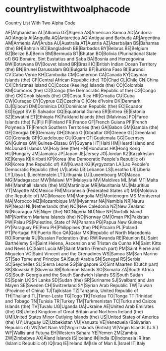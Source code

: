 # countrylistwithtwoalphacode
Country List With Two Alpha Code


AF|Afghanistan
AL|Albania
DZ|Algeria
AS|American Samoa
AD|Andorra
AO|Angola
AI|Anguilla
AQ|Antarctica
AG|Antigua and Barbuda
AR|Argentina
AM|Armenia
AW|Aruba
AU|Australia
AT|Austria
AZ|Azerbaijan
BS|Bahamas (the)
BH|Bahrain
BD|Bangladesh
BB|Barbados
BY|Belarus
BE|Belgium
BZ|Belize
BJ|Benin
BM|Bermuda
BT|Bhutan
BO|Bolivia (Plurinational State of)
BQ|Bonaire, Sint Eustatius and Saba
BA|Bosnia and Herzegovina
BW|Botswana
BV|Bouvet Island
BR|Brazil
IO|British Indian Ocean Territory (the)
BN|Brunei Darussalam
BG|Bulgaria
BF|Burkina Faso
BI|Burundi
CV|Cabo Verde
KH|Cambodia
CM|Cameroon
CA|Canada
KY|Cayman Islands (the)
CF|Central African Republic (the)
TD|Chad
CL|Chile
CN|China
CX|Christmas Island
CC|Cocos (Keeling) Islands (the)
CO|Colombia
KM|Comoros (the)
CD|Congo (the Democratic Republic of the)
CG|Congo (the)
CK|Cook Islands (the)
CR|Costa Rica
HR|Croatia
CU|Cuba
CW|Curaçao
CY|Cyprus
CZ|Czechia
CI|Côte d'Ivoire
DK|Denmark
DJ|Djibouti
DM|Dominica
DO|Dominican Republic (the)
EC|Ecuador
EG|Egypt
SV|El Salvador
GQ|Equatorial Guinea
ER|Eritrea
EE|Estonia
SZ|Eswatini
ET|Ethiopia
FK|Falkland Islands (the) [Malvinas]
FO|Faroe Islands (the)
FJ|Fiji
FI|Finland
FR|France
GF|French Guiana
PF|French Polynesia
TF|French Southern Territories (the)
GA|Gabon
GM|Gambia (the)
GE|Georgia
DE|Germany
GH|Ghana
GI|Gibraltar
GR|Greece
GL|Greenland
GD|Grenada
GP|Guadeloupe
GU|Guam
GT|Guatemala
GG|Guernsey
GN|Guinea
GW|Guinea-Bissau
GY|Guyana
HT|Haiti
HM|Heard Island and McDonald Islands
VA|Holy See (the)
HN|Honduras
HK|Hong Kong
HU|Hungary
JM|Jamaica
JP|Japan
JE|Jersey
JO|Jordan
KZ|Kazakhstan
KE|Kenya
KI|Kiribati
KP|Korea (the Democratic People's Republic of)
KR|Korea (the Republic of)
KW|Kuwait
KG|Kyrgyzstan
LA|Lao People's Democratic Republic (the)
LV|Latvia
LB|Lebanon
LS|Lesotho
LR|Liberia
LY|Libya
LI|Liechtenstein
LT|Lithuania
LU|Luxembourg
MO|Macao
MG|Madagascar
MW|Malawi
MY|Malaysia
MV|Maldives
ML|Mali
MT|Malta
MH|Marshall Islands (the)
MQ|Martinique
MR|Mauritania
MU|Mauritius
YT|Mayotte
MX|Mexico
FM|Micronesia (Federated States of)
MD|Moldova (the Republic of)
MC|Monaco
MN|Mongolia
ME|Montenegro
MS|Montserrat
MA|Morocco
MZ|Mozambique
MM|Myanmar
NA|Namibia
NR|Nauru
NP|Nepal
NL|Netherlands (the)
NC|New Caledonia
NZ|New Zealand
NI|Nicaragua
NE|Niger (the)
NG|Nigeria
NU|Niue
NF|Norfolk Island
MP|Northern Mariana Islands (the)
NO|Norway
OM|Oman
PK|Pakistan
PW|Palau
PS|Palestine, State of
PA|Panama
PG|Papua New Guinea
PY|Paraguay
PE|Peru
PH|Philippines (the)
PN|Pitcairn
PL|Poland
PT|Portugal
PR|Puerto Rico
QA|Qatar
MK|Republic of North Macedonia
RO|Romania
RU|Russian Federation (the)
RW|Rwanda
RE|Réunion
BL|Saint Barthélemy
SH|Saint Helena, Ascension and Tristan da Cunha
KN|Saint Kitts and Nevis
LC|Saint Lucia
MF|Saint Martin (French part)
PM|Saint Pierre and Miquelon
VC|Saint Vincent and the Grenadines
WS|Samoa
SM|San Marino
ST|Sao Tome and Principe
SA|Saudi Arabia
SN|Senegal
RS|Serbia
SC|Seychelles
SL|Sierra Leone
SG|Singapore
SX|Sint Maarten (Dutch part)
SK|Slovakia
SI|Slovenia
SB|Solomon Islands
SO|Somalia
ZA|South Africa
GS|South Georgia and the South Sandwich Islands
SS|South Sudan
ES|Spain
LK|Sri Lanka
SD|Sudan (the)
SR|Suriname
SJ|Svalbard and Jan Mayen
SE|Sweden
CH|Switzerland
SY|Syrian Arab Republic
TW|Taiwan (Province of China)
TJ|Tajikistan
TZ|Tanzania, United Republic of
TH|Thailand
TL|Timor-Leste
TG|Togo
TK|Tokelau
TO|Tonga
TT|Trinidad and Tobago
TN|Tunisia
TR|Turkey
TM|Turkmenistan
TC|Turks and Caicos Islands (the)
TV|Tuvalu
UG|Uganda
UA|Ukraine
AE|United Arab Emirates (the)
GB|United Kingdom of Great Britain and Northern Ireland (the)
UM|United States Minor Outlying Islands (the)
US|United States of America (the)
UY|Uruguay
UZ|Uzbekistan
VU|Vanuatu
VE|Venezuela (Bolivarian Republic of)
VN|Viet Nam
VG|Virgin Islands (British)
VI|Virgin Islands (U.S.)
WF|Wallis and Futuna
EH|Western Sahara
YE|Yemen
ZM|Zambia
ZW|Zimbabwe
AX|Åland Islands
IS|Iceland
IN|India
ID|Indonesia
IR|Iran (Islamic Republic of)
IQ|Iraq
IE|Ireland
IM|Isle of Man
IL|Israel
IT|Italy
